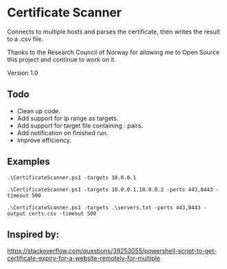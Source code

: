 # Certificate Scanner
Connects to multiple hosts and parses the certificate, then writes the result to a .csv file.  

Thanks to the Research Council of Norway for allowing me to Open Source this project and continue to work on it. 

Version 1.0

## Todo
- Clean up code.
- Add support for ip range as targets.
- Add support for target file containing <ip>:<port> pairs.
- Add notification on finished run.
- Improve efficiency. 

## Examples
`.\CertificateScanner.ps1 -targets 10.0.0.1`

`.\CertificateScanner.ps1 -targets 10.0.0.1,10.0.0.2 -ports 443,8443 -timeout 500`

`.\CertificateScanner.ps1 -targets .\servers.txt -ports 443,8443 -output certs.csv -timeout 500`

## Inspired by:
https://stackoverflow.com/questions/39253055/powershell-script-to-get-certificate-expiry-for-a-website-remotely-for-multiple

